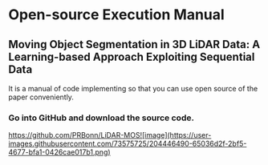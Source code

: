 # Open-source Execution Manual

## Moving Object Segmentation in 3D LiDAR Data: A Learning-based Approach Exploiting Sequential Data

It is a manual of code implementing so that you can use open source of the paper conveniently.

### Go into GitHub and download the source code.
https://github.com/PRBonn/LiDAR-MOS![image](https://user-images.githubusercontent.com/73575725/204446490-65036d2f-2bf5-4677-bfa1-0426cae017b1.png)


